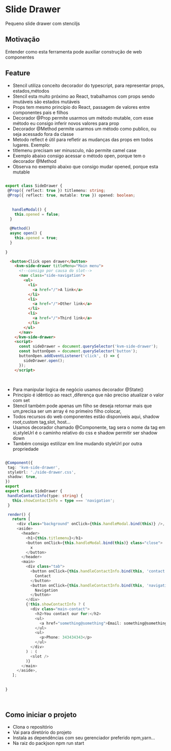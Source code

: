 # Slide Drawer
Pequeno slide drawer com stenciljs

## Motivação
Entender como esta ferramenta pode auxiliar construção de web componentes 


## Feature
- Stencil utiliza conceito decorador do typescript, para representar  props, estados,métodos
- Stencil esta muito próximo ao React, trabalhamos com props sendo imutáveis são estados mutáveis
- Props tem mesmo principio do React, passagem de valores entre componentes pais e filhos
- Decorador @Prop permite usarmos um método mutable, com esse método eu consigo inferir novos valores para prop
- Decorador @Method permite usarmos um método como publico, ou seja acessado fora da classe
- Metodo reflect é útil para refletir as mudanças das props em todos lugares. Exemplo: <kvm-side-drawer titlemenu>
- titlemenu precisam ser minusculo, não permite camel case 
- Exemplo abaixo consigo acessar o método open, porque tem o decorador @Method
- Observa no exemplo abaixo que consigo mudar opened, porque esta mutable 
  
``` ts
  
export class SideDrawer {    
 @Prop({ reflect: true }) titlemenu: string;
 @Prop({ reflect: true, mutable: true }) opened: boolean;
  
  
   handleModal() {
    this.opened = false;
  }
  
  @Method()
  async open() {
    this.opened = true;
  }
  
}
```
  
```html
  <button>Click open drawer</button>
    <kvm-side-drawer titleMenu="Main menu">
      <!--consigo por causa do slot-->
      <nav class="side-navigation">
        <ul>
          <li>
            <a href="/">A link</a>
          </li>
          <li>
            <a href="/">Other link</a>
          </li>
          <li>
            <a href="/">Third link</a>
          </li>
        </ul>
      </nav>
    </kvm-side-drawer>
    <script>
      const sideDrawer = document.querySelector('kvm-side-drawer');
      const buttonOpen = document.querySelector('button');
      buttonOpen.addEventListener('click', () => {
        sideDrawer.open();
      });
    </script>  
  
```  
  
##
  
- Para manipular logica de negócio usamos decorador @State()
- Principio é idêntico ao react ,diferença que não preciso atualizar o valor com set
- Stencil também pode apenas um filho se deseja retornar mais que um,precisa ser um array é no primeiro filho colocar,
- Todos recursos do web componentes estão disponíveis aqui, shadow root,custom tag,slot, host...
- Usamos decorador chamado @Componente, tag sera o nome da tag em si,styleUrl é o caminho relativo do css e shadow  permitir ser shadow down
- Também consigo estilizar em line  mudando styleUrl por outra propriedade  
  
 ``` ts

@Component({
  tag: 'kvm-side-drawer',
  styleUrl: './side-drawer.css',
  shadow: true,
})
export  
export class SideDrawer {  
  handleContactInfo(type: string) {
    this.showContactInfo = type === 'navigation';
  } 
 
  render() {
    return [
      <div class="background" onClick={this.handleModal.bind(this)} />,
      <aside>
        <header>
          <h1>{this.titlemenu}</h1>
          <button onClick={this.handleModal.bind(this)} class="close">
            x
          </button>
        </header>
        <main>
          <div class="tab">
            <button onClick={this.handleContactInfo.bind(this, 'contact')} class={!this.showContactInfo ? 'active' : ''}>
              Contact
            </button>
            <button onClick={this.handleContactInfo.bind(this, 'navigation')} class={this.showContactInfo ? 'active' : ''}>
              Navigation
            </button>
          </div>
          {!this.showContactInfo ? (
            <div class="main-contact">
              <h2>You contact our for:</h2>
              <ul>
                <a href="something@something">Email: something@something</a>
              </ul>
              <ul>
                <p>Phone: 343434343</p>
              </ul>
            </div>
          ) : (
            <slot />
          )}
        </main>
      </aside>,
    ]; 
  
  
 } 
  
  
  ```
  
## Como iniciar o projeto
- Clona o repositório
- Vai para diretório do projeto
- Instala as dependências com seu gerenciador preferido npm,yarn...
- Na raiz do packjson npm run start 
  
  
  
  
  
  
